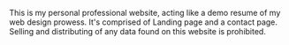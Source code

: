 This is my personal professional website, acting like a demo resume of my web design prowess. It's comprised of Landing page and a contact page.
Selling and distributing of any data found on this website is prohibited. 

